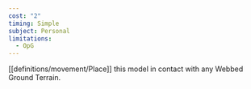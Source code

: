 ```yaml
---
cost: "2"
timing: Simple
subject: Personal
limitations:
  - OpG
---
```

[[definitions/movement/Place]] this model in contact with any Webbed Ground Terrain.